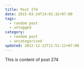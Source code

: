 ```yaml
---
title: Post 274
date: 2015-03-24T14:01:32+07:00
tags:
  - random post
  - untagged
category:
  - random post
  - uncategorized
updated: 2012-12-22T11:51:11+07:00
---
```

This is content of post 274